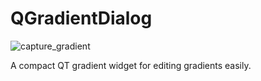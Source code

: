 # QGradientDialog
![capture_gradient](https://user-images.githubusercontent.com/18059953/146956389-2a3f92e7-16bc-4bd8-90ad-05a0ca17d62f.PNG)

A compact QT gradient widget for editing gradients easily.
